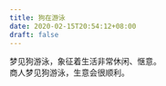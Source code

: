 ```yaml
---
title: 狗在游泳
date: 2020-02-15T20:54:12+08:00
draft: false
---
```


梦见狗游泳，象征着生活非常休闲、惬意。<br>
商人梦见狗游泳，生意会很顺利。<br>
